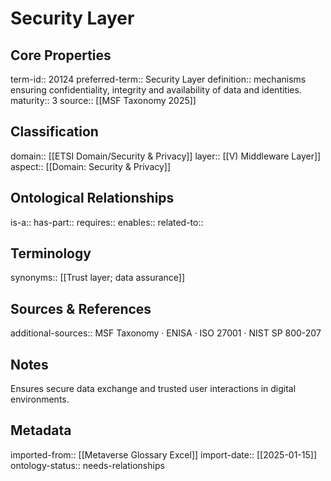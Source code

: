 # Security Layer

## Core Properties
term-id:: 20124
preferred-term:: Security Layer
definition:: mechanisms ensuring confidentiality, integrity and availability of data and identities.
maturity:: 3
source:: [[MSF Taxonomy 2025]]

## Classification
domain:: [[ETSI Domain/Security & Privacy]]
layer:: [[V) Middleware Layer]]
aspect:: [[Domain: Security & Privacy]]

## Ontological Relationships
is-a:: 
has-part:: 
requires:: 
enables:: 
related-to:: 

## Terminology
synonyms:: [[Trust layer; data assurance]]

## Sources & References
additional-sources:: MSF Taxonomy · ENISA · ISO 27001 · NIST SP 800-207

## Notes
Ensures secure data exchange and trusted user interactions in digital environments.

## Metadata
imported-from:: [[Metaverse Glossary Excel]]
import-date:: [[2025-01-15]]
ontology-status:: needs-relationships